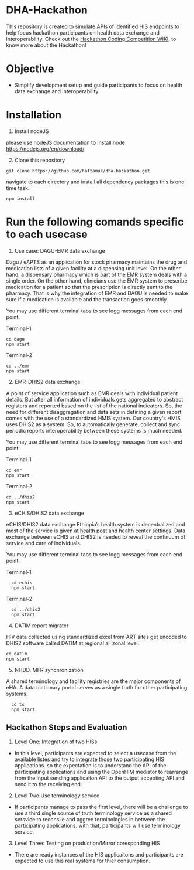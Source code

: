 # DHA-Hackathon

This repository is created to simulate APIs of identified HIS endpoints to help focus hackathon participants on health data exchange and interoperability. Check out the [Hackathon Coding Competition WIKI](https://github.com/haftamuk/dha-hackathon/wiki), to know more about the Hackathon!

# Objective

- Simplify development setup and guide participants to focus on health data exchange and interoperability.

# Installation

1. Install nodeJS

please use nodeJS documentation to install node https://nodejs.org/en/download/

2. Clone this repository

```
git clone https://github.com/haftamuk/dha-hackathon.git
```

navigate to each directory and install all dependency packages this is one time task.

```
npm install
```

# Run the following comands specific to each usecase

1. Use case: DAGU-EMR data exchange

Dagu / eAPTS as an application for stock pharmacy maintains the drug and medication lists of a given facility at a dispensing unit level. On the other hand, a dispensary pharmacy which is part of the EMR system deals with a single order. On the other hand, clinicians use the EMR system to prescribe medication for a patient so that the prescription is directly sent to the pharmacy. That is why the integration of EMR and DAGU is needed to make sure if a medication is available and the transaction goes smoothly.

You may use different terminal tabs to see logg messages from each end point:

Terminal-1

```
cd dagu
npm start
```

Terminal-2

```
cd ../emr
npm start
```

2. EMR-DHIS2 data exchange

A point of service application such as EMR deals with individual patient details. But after all information of individuals gets aggregated to abstract registers and reported based on the list of the national indicators. So, the need for different disaggregation and data sets in defining a given report comes with the use of a standardized HMIS system. Our country's HMIS uses DHIS2 as a system. So, to automatically generate, collect and sync periodic reports interoperability between these systems is much needed.

You may use different terminal tabs to see logg messages from each end point:

Terminal-1

```
cd emr
npm start
```

Terminal-2

```
cd ../dhis2
npm start
```

3. eCHIS/DHIS2 data exchange

eCHIS/DHIS2 data exchange
Ethiopia’s health system is decentralized and most of the service is given at health post and health center settings. Data exchange between eCHIS and DHIS2 is needed to reveal the continuum of service and care of individuals.

You may use different terminal tabs to see logg messages from each end point:

Terminal-1

```
  cd echis
  npm start
```

Terminal-2

```
  cd ../dhis2
  npm start
```

4. DATIM report migrater

HIV data collected using standardized excel from ART sites get encoded to DHIS2 software called DATIM at regional all zonal level.

```
cd datim
npm start
```

5. NHDD, MFR synchronization

A shared terminology and facility registries are the major components of eHA. A data dictionary portal serves as a single truth for other participating systems.

```
  cd ts
  npm start
```

## Hackathon Steps and Evaluation 
1. Level One: Integration of two HISs
- In this level, participants are expected to select a usecase from the available listes and try to integrate those two participating HIS applications. so the expectation is to understand the API of the participating applications and using the OpenHIM mediator to rearrange from the input sending applicaiton API to the output accepting API and send it to the receiving end. 
2. Level Two:Use terminology service
- If participants manage to pass the first level, there will be a challenge to use a third single source of truth terminology service as a shared sersvice to reconsile and aggree terminologies in between the participating applications. with that, participants will use terminology service.

3. Level Three: Testing on production/Mirror coresponding HIS
- There are ready instances of the HIS applicaitons and participants are expected to use this real systems for thier consumption.
